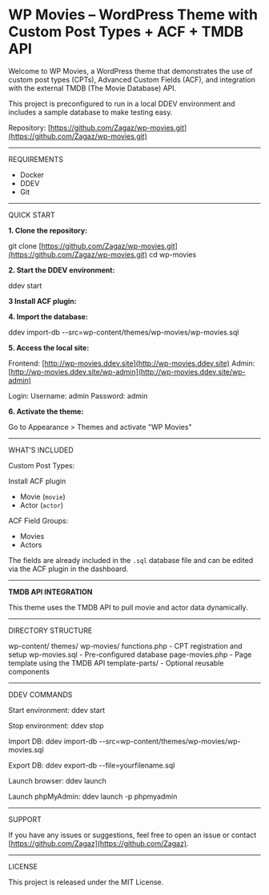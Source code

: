# WP Movies – WordPress Theme with Custom Post Types + ACF + TMDB API

Welcome to WP Movies, a WordPress theme that demonstrates the use of custom post types (CPTs), Advanced Custom Fields (ACF), and integration with the external TMDB (The Movie Database) API.

This project is preconfigured to run in a local DDEV environment and includes a sample database to make testing easy.

Repository:
[https://github.com/Zagaz/wp-movies.git](https://github.com/Zagaz/wp-movies.git)

---

REQUIREMENTS

* Docker
* DDEV
* Git

---

QUICK START

**1. Clone the repository:**

   git clone [https://github.com/Zagaz/wp-movies.git](https://github.com/Zagaz/wp-movies.git)
   cd wp-movies

**2. Start the DDEV environment:**

   ddev start

**3 Install ACF plugin:**

**4. Import the database:**

   ddev import-db --src=wp-content/themes/wp-movies/wp-movies.sql

**5. Access the local site:**

   Frontend: [http://wp-movies.ddev.site](http://wp-movies.ddev.site)
   Admin:    [http://wp-movies.ddev.site/wp-admin](http://wp-movies.ddev.site/wp-admin)

   Login:
   Username: admin
   Password: admin

**6. Activate the theme:**

   Go to Appearance > Themes and activate "WP Movies"

---

WHAT’S INCLUDED

Custom Post Types:

Install ACF plugin

* Movie (`movie`)
* Actor (`actor`)

ACF Field Groups:

* Movies
* Actors

The fields are already included in the `.sql` database file and can be edited via the ACF plugin in the dashboard.

---

**TMDB API INTEGRATION**

This theme uses the TMDB API to pull movie and actor data dynamically.


---

DIRECTORY STRUCTURE

wp-content/
themes/
wp-movies/
functions.php          - CPT registration and setup
wp-movies.sql          - Pre-configured database
page-movies.php        - Page template using the TMDB API
template-parts/        - Optional reusable components


---

DDEV COMMANDS

Start environment:
ddev start

Stop environment:
ddev stop

Import DB:
ddev import-db --src=wp-content/themes/wp-movies/wp-movies.sql

Export DB:
ddev export-db --file=yourfilename.sql

Launch browser:
ddev launch

Launch phpMyAdmin:
ddev launch -p phpmyadmin

---

SUPPORT

If you have any issues or suggestions, feel free to open an issue or contact [https://github.com/Zagaz](https://github.com/Zagaz).

---

LICENSE

This project is released under the MIT License.

